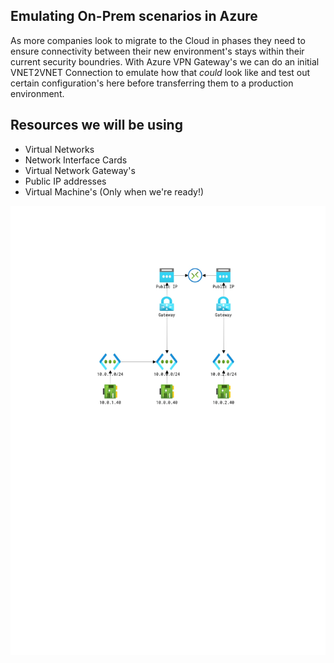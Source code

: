 ## Emulating On-Prem scenarios in Azure

As more companies look to migrate to the Cloud in phases they need to ensure connectivity between their new environment's stays within their current security boundries. With Azure VPN Gateway's we can do an initial VNET2VNET Connection to emulate how that *could* look like and test out certain configuration's here before transferring them to a production environment.

## Resources we will be using

* Virtual Networks
* Network Interface Cards
* Virtual Network Gateway's
* Public IP addresses
* Virtual Machine's (Only when we're ready!)



![Architecture](terraform/Hub-Spoke-Gateway/HUB-SPOKE.PNG )


